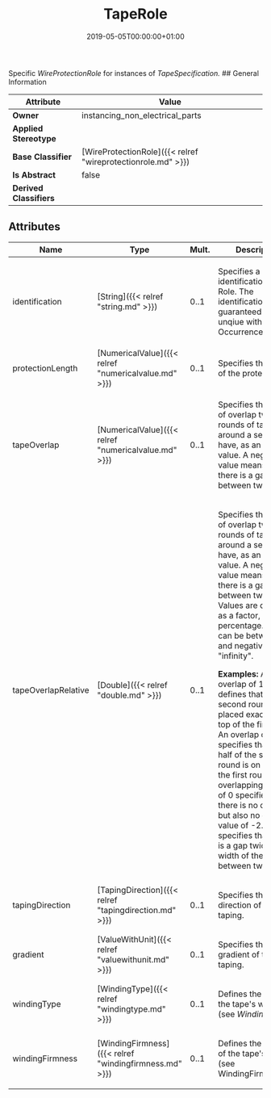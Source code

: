 ﻿---
title: TapeRole
toc: false
type: specs
date: "2019-05-05T00:00:00+01:00"
draft: false
menu_name: vec120

# Prev/next pager order (if `docs_section_pager` enabled in `params.toml`)
weight: 
---
<html>   <head>     </head>   <body> Specific <i>WireProtectionRole </i>for instances of <i>TapeSpecification.</i></body> </html>
## General Information

| Attribute               | Value |
|-------------------------|-------|
| **Owner**               | instancing_non_electrical_parts |
| **Applied Stereotype**  |   |
| **Base Classifier**     | [WireProtectionRole]({{< relref "wireprotectionrole.md" >}})<br/>  |
| **Is Abstract**         | false |
| **Derived Classifiers** |   |


## Attributes
|  Name  |  Type  |  Mult.  |  Description  |  Owning Classifier  |
|--------|--------|---------|---------------|--------------|
|identification | [String]({{< relref "string.md" >}}) | 0..1 | <html><body><p>Specifies a unique identification of the Role. The identification is guaranteed to be unqiue within the OccurrenceOrUsage. </p></body></html> | [Role]({{< relref "role.md" >}}) |
|protectionLength | [NumericalValue]({{< relref "numericalvalue.md" >}}) | 0..1 | <html><body><p>Specifies the length of the protection. </p></body></html> | [WireProtectionRole]({{< relref "wireprotectionrole.md" >}}) |
|tapeOverlap | [NumericalValue]({{< relref "numericalvalue.md" >}}) | 0..1 | <html>   <head>     </head>   <body>     <p> Specifies the amount of overlap two rounds of taping around a segment have, as an absolute value. A negative value means, that there is a gap between two rounds.      </p>  </body> </html> | [TapeRole]({{< relref "taperole.md" >}}) |
|tapeOverlapRelative | [Double]({{< relref "double.md" >}}) | 0..1 | <html>   <head>     </head>   <body>     <p> Specifies the amount of overlap two rounds of taping around a segment have, as an relative value. A negative value means, that there is a gap between two rounds. Values are defined as a factor, not as a percentage. Values can be between 1.0 and negative &quot;infinity&quot;.      </p>      <p> <b>Examples:</b> An overlap of 1.0 defines that the second round is placed exactly on top of the first one. An overlap of 0.5 specifies that one half of the second round is on top of the first round (50% overlapping), a value of 0 specifies, that there is no overlap, but also no gap. A value of -2.0 specifies that there is a gap twice the width of the tape between two rounds.      </p>  </body> </html> | [TapeRole]({{< relref "taperole.md" >}}) |
|tapingDirection | [TapingDirection]({{< relref "tapingdirection.md" >}}) | 0..1 | <html><body><p>Specifies the direction of the taping. </p></body></html> | [TapeRole]({{< relref "taperole.md" >}}) |
|gradient | [ValueWithUnit]({{< relref "valuewithunit.md" >}}) | 0..1 | <html><body><p>Specifies the gradient of the taping. </p></body></html> | [TapeRole]({{< relref "taperole.md" >}}) |
|windingType | [WindingType]({{< relref "windingtype.md" >}}) | 0..1 | <html>   <head>     </head>   <body>     <p> Defines the type of the tape's winding (see <i>WindingType</i>).      </p>  </body> </html> | [TapeRole]({{< relref "taperole.md" >}}) |
|windingFirmness | [WindingFirmness]({{< relref "windingfirmness.md" >}}) | 0..1 | <html>   <head>     </head>   <body>     <p> Defines the firmness of the tape's winding (see WindingFirmness).      </p>  </body> </html> | [TapeRole]({{< relref "taperole.md" >}}) |

